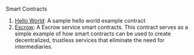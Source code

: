 Smart Contracts

1. [Hello World](): A sample hello world example contract
2. [Escrow](): A Escrow service smart contracts. This contract serves as a simple example of how smart contracts can be used to create decentralized, trustless services that eliminate the need for intermediaries.